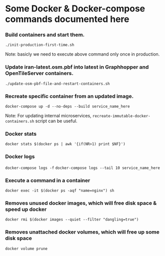 Some Docker & Docker-compose commands documented here
=====================================================

### Build containers and start them.
`./init-production-first-time.sh`

Note: basicly we need to execute above command only once in production.

### Update iran-latest.osm.pbf into latest in Graphhopper and OpenTileServer containers.
`./update-osm-pbf-file-and-restart-containers.sh`

### Recreate specific container from an updated image.
`docker-compose up -d --no-deps --build service_name_here`

Note: For updating internal microservices, `recreate-immutable-docker-containers.sh` script can be useful.

### Docker stats
`docker stats $(docker ps | awk '{if(NR>1) print $NF}')`

### Docker logs
`docker-compose logs -f`
`docker-compose logs --tail 10 service_name_here`

### Execute a command in a container
`docker exec -it $(docker ps -aqf "name=nginx") sh`

### Removes unused docker images, which will free disk space & speed up docker
`docker rmi $(docker images --quiet --filter "dangling=true")`

### Removes unattached docker volumes, which will free up some disk space
`docker volume prune`
